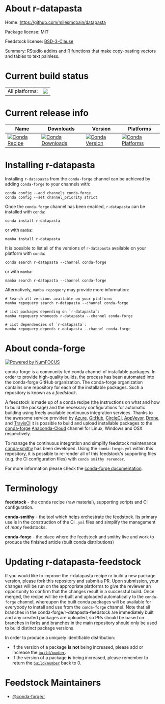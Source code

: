 About r-datapasta
=================

Home: https://github.com/milesmcbain/datapasta

Package license: MIT

Feedstock license: [BSD-3-Clause](https://github.com/conda-forge/r-datapasta-feedstock/blob/main/LICENSE.txt)

Summary: RStudio addins and R functions that make copy-pasting vectors and tables to text painless.

Current build status
====================


<table><tr><td>All platforms:</td>
    <td>
      <a href="https://dev.azure.com/conda-forge/feedstock-builds/_build/latest?definitionId=10342&branchName=main">
        <img src="https://dev.azure.com/conda-forge/feedstock-builds/_apis/build/status/r-datapasta-feedstock?branchName=main">
      </a>
    </td>
  </tr>
</table>

Current release info
====================

| Name | Downloads | Version | Platforms |
| --- | --- | --- | --- |
| [![Conda Recipe](https://img.shields.io/badge/recipe-r--datapasta-green.svg)](https://anaconda.org/conda-forge/r-datapasta) | [![Conda Downloads](https://img.shields.io/conda/dn/conda-forge/r-datapasta.svg)](https://anaconda.org/conda-forge/r-datapasta) | [![Conda Version](https://img.shields.io/conda/vn/conda-forge/r-datapasta.svg)](https://anaconda.org/conda-forge/r-datapasta) | [![Conda Platforms](https://img.shields.io/conda/pn/conda-forge/r-datapasta.svg)](https://anaconda.org/conda-forge/r-datapasta) |

Installing r-datapasta
======================

Installing `r-datapasta` from the `conda-forge` channel can be achieved by adding `conda-forge` to your channels with:

```
conda config --add channels conda-forge
conda config --set channel_priority strict
```

Once the `conda-forge` channel has been enabled, `r-datapasta` can be installed with `conda`:

```
conda install r-datapasta
```

or with `mamba`:

```
mamba install r-datapasta
```

It is possible to list all of the versions of `r-datapasta` available on your platform with `conda`:

```
conda search r-datapasta --channel conda-forge
```

or with `mamba`:

```
mamba search r-datapasta --channel conda-forge
```

Alternatively, `mamba repoquery` may provide more information:

```
# Search all versions available on your platform:
mamba repoquery search r-datapasta --channel conda-forge

# List packages depending on `r-datapasta`:
mamba repoquery whoneeds r-datapasta --channel conda-forge

# List dependencies of `r-datapasta`:
mamba repoquery depends r-datapasta --channel conda-forge
```


About conda-forge
=================

[![Powered by
NumFOCUS](https://img.shields.io/badge/powered%20by-NumFOCUS-orange.svg?style=flat&colorA=E1523D&colorB=007D8A)](https://numfocus.org)

conda-forge is a community-led conda channel of installable packages.
In order to provide high-quality builds, the process has been automated into the
conda-forge GitHub organization. The conda-forge organization contains one repository
for each of the installable packages. Such a repository is known as a *feedstock*.

A feedstock is made up of a conda recipe (the instructions on what and how to build
the package) and the necessary configurations for automatic building using freely
available continuous integration services. Thanks to the awesome service provided by
[Azure](https://azure.microsoft.com/en-us/services/devops/), [GitHub](https://github.com/),
[CircleCI](https://circleci.com/), [AppVeyor](https://www.appveyor.com/),
[Drone](https://cloud.drone.io/welcome), and [TravisCI](https://travis-ci.com/)
it is possible to build and upload installable packages to the
[conda-forge](https://anaconda.org/conda-forge) [Anaconda-Cloud](https://anaconda.org/)
channel for Linux, Windows and OSX respectively.

To manage the continuous integration and simplify feedstock maintenance
[conda-smithy](https://github.com/conda-forge/conda-smithy) has been developed.
Using the ``conda-forge.yml`` within this repository, it is possible to re-render all of
this feedstock's supporting files (e.g. the CI configuration files) with ``conda smithy rerender``.

For more information please check the [conda-forge documentation](https://conda-forge.org/docs/).

Terminology
===========

**feedstock** - the conda recipe (raw material), supporting scripts and CI configuration.

**conda-smithy** - the tool which helps orchestrate the feedstock.
                   Its primary use is in the construction of the CI ``.yml`` files
                   and simplify the management of *many* feedstocks.

**conda-forge** - the place where the feedstock and smithy live and work to
                  produce the finished article (built conda distributions)


Updating r-datapasta-feedstock
==============================

If you would like to improve the r-datapasta recipe or build a new
package version, please fork this repository and submit a PR. Upon submission,
your changes will be run on the appropriate platforms to give the reviewer an
opportunity to confirm that the changes result in a successful build. Once
merged, the recipe will be re-built and uploaded automatically to the
`conda-forge` channel, whereupon the built conda packages will be available for
everybody to install and use from the `conda-forge` channel.
Note that all branches in the conda-forge/r-datapasta-feedstock are
immediately built and any created packages are uploaded, so PRs should be based
on branches in forks and branches in the main repository should only be used to
build distinct package versions.

In order to produce a uniquely identifiable distribution:
 * If the version of a package **is not** being increased, please add or increase
   the [``build/number``](https://docs.conda.io/projects/conda-build/en/latest/resources/define-metadata.html#build-number-and-string).
 * If the version of a package **is** being increased, please remember to return
   the [``build/number``](https://docs.conda.io/projects/conda-build/en/latest/resources/define-metadata.html#build-number-and-string)
   back to 0.

Feedstock Maintainers
=====================

* [@conda-forge/r](https://github.com/conda-forge/r/)

